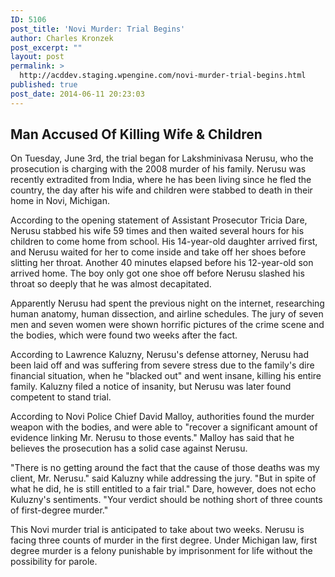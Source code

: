 ```yaml
---
ID: 5106
post_title: 'Novi Murder: Trial Begins'
author: Charles Kronzek
post_excerpt: ""
layout: post
permalink: >
  http://acddev.staging.wpengine.com/novi-murder-trial-begins.html
published: true
post_date: 2014-06-11 20:23:03
---
```

<h2>Man Accused Of Killing Wife &amp; Children</h2>
On Tuesday, June 3rd, the trial began for Lakshminivasa Nerusu, who the prosecution is charging with the 2008 murder of his family. Nerusu was recently extradited from India, where he has been living since he fled the country, the day after his wife and children were stabbed to death in their home in Novi, Michigan.

According to the opening statement of Assistant Prosecutor Tricia Dare, Nerusu stabbed his wife 59 times and then waited several hours for his children to come home from school. His 14-year-old daughter arrived first, and Nerusu waited for her to come inside and take off her shoes before slitting her throat. Another 40 minutes elapsed before his 12-year-old son arrived home. The boy only got one shoe off before Nerusu slashed his throat so deeply that he was almost decapitated.

Apparently Nerusu had spent the previous night on the internet, researching human anatomy, human dissection, and airline schedules. The jury of seven men and seven women were shown horrific pictures of the crime scene and the bodies, which were found two weeks after the fact.

According to Lawrence Kaluzny, Nerusu's defense attorney, Nerusu had been laid off and was suffering from severe stress due to the family's dire financial situation, when he "blacked out" and went insane, killing his entire family. Kaluzny filed a notice of insanity, but Nerusu was later found competent to stand trial.

According to Novi Police Chief David Malloy, authorities found the murder weapon with the bodies, and were able to "recover a significant amount of evidence linking Mr. Nerusu to those events." Malloy has said that he believes the prosecution has a solid case against Nerusu.

"There is no getting around the fact that the cause of those deaths was my client, Mr. Nerusu." said Kaluzny while addressing the jury. "But in spite of what he did, he is still entitled to a fair trial." Dare, however, does not echo Kuluzny's sentiments. "Your verdict should be nothing short of three counts of first-degree murder."

This Novi murder trial is anticipated to take about two weeks. Nerusu is facing three counts of murder in the first degree. Under Michigan law, first degree murder is a felony punishable by imprisonment for life without the possibility for parole.